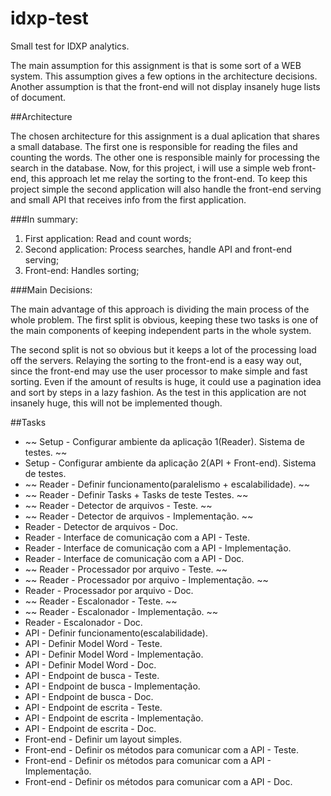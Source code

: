 # idxp-test
Small test for IDXP analytics.

The main assumption for this assignment is that is some sort of a WEB system. This assumption gives a few options in the architecture decisions. Another assumption is that the front-end will not display insanely huge lists of document.

##Architecture

The chosen architecture for this assignment is a dual aplication that shares a small database. The first one is responsible for reading the files and counting the words. The other one is responsible mainly for processing the search in the database. Now, for this project, i will use a simple web front-end, this approach let me relay the sorting to the front-end. To keep this project simple the second application will also handle the front-end serving and small API that receives info from the first application.

###In summary:

  1. First application: Read and count words;
  2. Second application: Process searches, handle API and front-end serving;
  3. Front-end: Handles sorting;

###Main Decisions:

The main advantage of this approach is dividing the main process of the whole problem. The first split is obvious, keeping these two tasks is one of the main components of keeping independent parts in the whole system.

The second split is not so obvious but it keeps a lot of the processing load off the servers. Relaying the sorting to the front-end is a easy way out, since the front-end may use the user processor to make simple and fast sorting. Even if the amount of results is huge, it could use a pagination idea and sort by steps in a lazy fashion. As the test in this application are not insanely huge, this will not be implemented though.


##Tasks

* ~~ Setup - Configurar ambiente da aplicação 1(Reader). Sistema de testes. ~~
* Setup - Configurar ambiente da aplicação 2(API + Front-end). Sistema de testes.
* ~~ Reader - Definir funcionamento(paralelismo + escalabilidade). ~~
* ~~ Reader - Definir Tasks + Tasks de teste Testes. ~~
* ~~ Reader - Detector de arquivos - Teste. ~~
* ~~ Reader - Detector de arquivos - Implementação. ~~
* Reader - Detector de arquivos - Doc.
* Reader - Interface de comunicação com a API - Teste.
* Reader - Interface de comunicação com a API - Implementação.
* Reader - Interface de comunicação com a API - Doc.
* ~~ Reader - Processador por arquivo - Teste. ~~
* ~~ Reader - Processador por arquivo - Implementação. ~~
* Reader - Processador por arquivo - Doc.
* ~~ Reader - Escalonador - Teste. ~~
* ~~ Reader - Escalonador - Implementação. ~~
* Reader - Escalonador - Doc.
* API - Definir funcionamento(escalabilidade).
* API - Definir Model Word - Teste.
* API - Definir Model Word - Implementação.
* API - Definir Model Word - Doc.
* API - Endpoint de busca - Teste.
* API - Endpoint de busca - Implementação.
* API - Endpoint de busca - Doc.
* API - Endpoint de escrita - Teste.
* API - Endpoint de escrita - Implementação.
* API - Endpoint de escrita - Doc.
* Front-end - Definir um layout simples.
* Front-end - Definir os métodos para comunicar com a API - Teste.
* Front-end - Definir os métodos para comunicar com a API - Implementação.
* Front-end - Definir os métodos para comunicar com a API - Doc.
